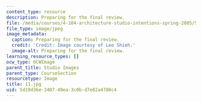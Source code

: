 ```yaml
---
content_type: resource
description: Preparing for the final review.
file: /media/courses/4-104-architecture-studio-intentions-spring-2005/5d19d36e340740ea3c0bd7e02a4780c4_11.jpg
file_type: image/jpeg
image_metadata:
  caption: Preparing for the final review.
  credit: 'Credit: Image courtesy of Leo Shieh.'
  image-alt: Preparing for the final review.
learning_resource_types: []
ocw_type: OCWImage
parent_title: Studio Images
parent_type: CourseSection
resourcetype: Image
title: 11.jpg
uid: 5d19d36e-3407-40ea-3c0b-d7e02a4780c4
---
```

